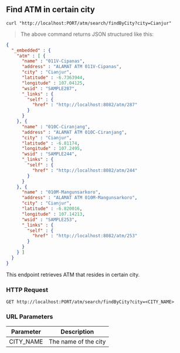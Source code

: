 ## Find ATM in certain city

```shell
curl "http://localhost:PORT/atm/search/findByCity?city=Cianjur"

```

> The above command returns JSON structured like this:

```json
{
  "_embedded" : {
    "atm" : [ {
      "name" : "011V-Cipanas",
      "address" : "ALAMAT ATM 011V-Cipanas",
      "city" : "Cianjur",
      "latitude" : -6.7363944,
      "longitude" : 107.04125,
      "wsid" : "SAMPLE287",
      "_links" : {
        "self" : {
          "href" : "http://localhost:8082/atm/287"
        }
      }
    }, {
      "name" : "010C-Ciranjang",
      "address" : "ALAMAT ATM 010C-Ciranjang",
      "city" : "Cianjur",
      "latitude" : -6.81174,
      "longitude" : 107.2495,
      "wsid" : "SAMPLE244",
      "_links" : {
        "self" : {
          "href" : "http://localhost:8082/atm/244"
        }
      }
    }, {
      "name" : "010M-Mangunsarkoro",
      "address" : "ALAMAT ATM 010M-Mangunsarkoro",
      "city" : "Cianjur",
      "latitude" : -6.820016,
      "longitude" : 107.14213,
      "wsid" : "SAMPLE253",
      "_links" : {
        "self" : {
          "href" : "http://localhost:8082/atm/253"
        }
      }
    } ]
  }
}
```

This endpoint retrieves ATM that resides in certain city.

### HTTP Request

`GET http://localhost:PORT/atm/search/findByCity?city=<CITY_NAME>`

### URL Parameters

Parameter | Description
--------- | -----------
CITY_NAME | The name of the city

